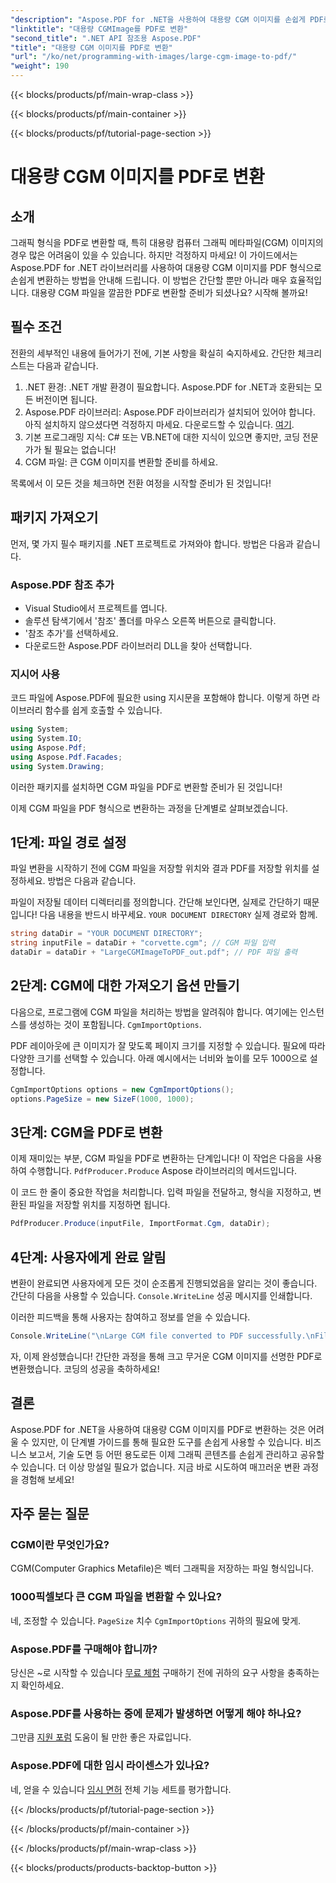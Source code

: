 ```yaml
---
"description": "Aspose.PDF for .NET을 사용하여 대용량 CGM 이미지를 손쉽게 PDF로 변환하세요. 빠르고 효과적인 변환 과정을 위한 간단한 가이드를 따라해 보세요."
"linktitle": "대용량 CGMImage를 PDF로 변환"
"second_title": ".NET API 참조용 Aspose.PDF"
"title": "대용량 CGM 이미지를 PDF로 변환"
"url": "/ko/net/programming-with-images/large-cgm-image-to-pdf/"
"weight": 190
---
```


{{< blocks/products/pf/main-wrap-class >}}

{{< blocks/products/pf/main-container >}}

{{< blocks/products/pf/tutorial-page-section >}}

# 대용량 CGM 이미지를 PDF로 변환

## 소개

그래픽 형식을 PDF로 변환할 때, 특히 대용량 컴퓨터 그래픽 메타파일(CGM) 이미지의 경우 많은 어려움이 있을 수 있습니다. 하지만 걱정하지 마세요! 이 가이드에서는 Aspose.PDF for .NET 라이브러리를 사용하여 대용량 CGM 이미지를 PDF 형식으로 손쉽게 변환하는 방법을 안내해 드립니다. 이 방법은 간단할 뿐만 아니라 매우 효율적입니다. 대용량 CGM 파일을 깔끔한 PDF로 변환할 준비가 되셨나요? 시작해 볼까요!

## 필수 조건

전환의 세부적인 내용에 들어가기 전에, 기본 사항을 확실히 숙지하세요. 간단한 체크리스트는 다음과 같습니다.

1. .NET 환경: .NET 개발 환경이 필요합니다. Aspose.PDF for .NET과 호환되는 모든 버전이면 됩니다.
2. Aspose.PDF 라이브러리: Aspose.PDF 라이브러리가 설치되어 있어야 합니다. 아직 설치하지 않으셨다면 걱정하지 마세요. 다운로드할 수 있습니다. [여기](https://releases.aspose.com/pdf/net/).
3. 기본 프로그래밍 지식: C# 또는 VB.NET에 대한 지식이 있으면 좋지만, 코딩 전문가가 될 필요는 없습니다!
4. CGM 파일: 큰 CGM 이미지를 변환할 준비를 하세요.

목록에서 이 모든 것을 체크하면 전환 여정을 시작할 준비가 된 것입니다!

## 패키지 가져오기

먼저, 몇 가지 필수 패키지를 .NET 프로젝트로 가져와야 합니다. 방법은 다음과 같습니다.

### Aspose.PDF 참조 추가

- Visual Studio에서 프로젝트를 엽니다.
- 솔루션 탐색기에서 '참조' 폴더를 마우스 오른쪽 버튼으로 클릭합니다.
- '참조 추가'를 선택하세요.
- 다운로드한 Aspose.PDF 라이브러리 DLL을 찾아 선택합니다.

### 지시어 사용

코드 파일에 Aspose.PDF에 필요한 using 지시문을 포함해야 합니다. 이렇게 하면 라이브러리 함수를 쉽게 호출할 수 있습니다.

```csharp
using System;
using System.IO;
using Aspose.Pdf;
using Aspose.Pdf.Facades;
using System.Drawing;
```

이러한 패키지를 설치하면 CGM 파일을 PDF로 변환할 준비가 된 것입니다!

이제 CGM 파일을 PDF 형식으로 변환하는 과정을 단계별로 살펴보겠습니다.

## 1단계: 파일 경로 설정

파일 변환을 시작하기 전에 CGM 파일을 저장할 위치와 결과 PDF를 저장할 위치를 설정하세요. 방법은 다음과 같습니다.

파일이 저장될 데이터 디렉터리를 정의합니다. 간단해 보인다면, 실제로 간단하기 때문입니다! 다음 내용을 반드시 바꾸세요. `YOUR DOCUMENT DIRECTORY` 실제 경로와 함께.

```csharp
string dataDir = "YOUR DOCUMENT DIRECTORY";
string inputFile = dataDir + "corvette.cgm"; // CGM 파일 입력
dataDir = dataDir + "LargeCGMImageToPDF_out.pdf"; // PDF 파일 출력
```

## 2단계: CGM에 대한 가져오기 옵션 만들기

다음으로, 프로그램에 CGM 파일을 처리하는 방법을 알려줘야 합니다. 여기에는 인스턴스를 생성하는 것이 포함됩니다. `CgmImportOptions`.

PDF 레이아웃에 큰 이미지가 잘 맞도록 페이지 크기를 지정할 수 있습니다. 필요에 따라 다양한 크기를 선택할 수 있습니다. 아래 예시에서는 너비와 높이를 모두 1000으로 설정합니다.

```csharp
CgmImportOptions options = new CgmImportOptions();
options.PageSize = new SizeF(1000, 1000);
```

## 3단계: CGM을 PDF로 변환

이제 재미있는 부분, CGM 파일을 PDF로 변환하는 단계입니다! 이 작업은 다음을 사용하여 수행합니다. `PdfProducer.Produce` Aspose 라이브러리의 메서드입니다.

이 코드 한 줄이 중요한 작업을 처리합니다. 입력 파일을 전달하고, 형식을 지정하고, 변환된 파일을 저장할 위치를 지정하면 됩니다.

```csharp
PdfProducer.Produce(inputFile, ImportFormat.Cgm, dataDir);
```

## 4단계: 사용자에게 완료 알림

변환이 완료되면 사용자에게 모든 것이 순조롭게 진행되었음을 알리는 것이 좋습니다. 간단히 다음을 사용할 수 있습니다. `Console.WriteLine` 성공 메시지를 인쇄합니다.

이러한 피드백을 통해 사용자는 참여하고 정보를 얻을 수 있습니다.

```csharp
Console.WriteLine("\nLarge CGM file converted to PDF successfully.\nFile saved at " + dataDir);
```

자, 이제 완성했습니다! 간단한 과정을 통해 크고 무거운 CGM 이미지를 선명한 PDF로 변환했습니다. 코딩의 성공을 축하하세요!

## 결론

Aspose.PDF for .NET을 사용하여 대용량 CGM 이미지를 PDF로 변환하는 것은 어려울 수 있지만, 이 단계별 가이드를 통해 필요한 도구를 손쉽게 사용할 수 있습니다. 비즈니스 보고서, 기술 도면 등 어떤 용도로든 이제 그래픽 콘텐츠를 손쉽게 관리하고 공유할 수 있습니다. 더 이상 망설일 필요가 없습니다. 지금 바로 시도하여 매끄러운 변환 과정을 경험해 보세요!

## 자주 묻는 질문

### CGM이란 무엇인가요?
CGM(Computer Graphics Metafile)은 벡터 그래픽을 저장하는 파일 형식입니다.

### 1000픽셀보다 큰 CGM 파일을 변환할 수 있나요?
네, 조정할 수 있습니다. `PageSize` 치수 `CgmImportOptions` 귀하의 필요에 맞게.

### Aspose.PDF를 구매해야 합니까?
당신은 ~로 시작할 수 있습니다 [무료 체험](https://releases.aspose.com/) 구매하기 전에 귀하의 요구 사항을 충족하는지 확인하세요.

### Aspose.PDF를 사용하는 중에 문제가 발생하면 어떻게 해야 하나요?
그만큼 [지원 포럼](https://forum.aspose.com/c/pdf/10) 도움이 될 만한 좋은 자료입니다.

### Aspose.PDF에 대한 임시 라이센스가 있나요?
네, 얻을 수 있습니다 [임시 면허](https://purchase.aspose.com/temporary-license/) 전체 기능 세트를 평가합니다.

{{< /blocks/products/pf/tutorial-page-section >}}

{{< /blocks/products/pf/main-container >}}

{{< /blocks/products/pf/main-wrap-class >}}

{{< blocks/products/products-backtop-button >}}